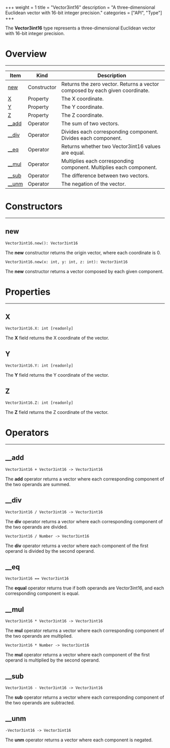 +++
weight = 1
title = "Vector3int16"
description = "A three-dimensional Euclidean vector with 16-bit integer precision."
categories = ["API", "Type"]
+++

The **Vector3int16** type represents a three-dimensional Euclidean vector
with 16-bit integer precision.

# Overview

----

<div class="api-list one two">

| Item | Kind | Description |
| --- | --- | --- |
| [new](#new) | Constructor | Returns the zero vector. Returns a vector composed by each given coordinate. |
| [X](#x) | Property | The X coordinate. |
| [Y](#y) | Property | The Y coordinate. |
| [Z](#z) | Property | The Z coordinate. |
| [\_\_add](#__add) | Operator | The sum of two vectors. |
| [\_\_div](#__div) | Operator | Divides each corresponding component. Divides each component. |
| [\_\_eq](#__eq) | Operator | Returns whether two Vector3int16 values are equal. |
| [\_\_mul](#__mul) | Operator | Multiplies each corresponding component. Multiplies each component. |
| [\_\_sub](#__sub) | Operator | The difference between two vectors. |
| [\_\_unm](#__unm) | Operator | The negation of the vector. |

</div>

# Constructors

----

## new

 `Vector3int16.new(): Vector3int16`

The **new** constructor returns the origin vector, where each coordinate
is 0.

 `Vector3int16.new(x: int, y: int, z: int): Vector3int16`

The **new** constructor returns a vector composed by each given
component.

# Properties

----

## X

 `Vector3int16.X: int [readonly]`

The **X** field returns the X coordinate of the vector.

## Y

 `Vector3int16.Y: int [readonly]`

The **Y** field returns the Y coordinate of the vector.

## Z

 `Vector3int16.Z: int [readonly]`

The **Z** field returns the Z coordinate of the vector.

# Operators

----

## \_\_add

 `Vector3int16 + Vector3int16 -> Vector3int16`

The **add** operator returns a vector where each corresponding component
of the two operands are summed.

## \_\_div

 `Vector3int16 / Vector3int16 -> Vector3int16`

The **div** operator returns a vector where each corresponding component
of the two operands are divided.

 `Vector3int16 / Number -> Vector3int16`

The **div** operator returns a vector where each component of the first
operand is divided by the second operand.

## \_\_eq

 `Vector3int16 == Vector3int16`

The **equal** operator returns true if both operands are Vector3int16, and
each corresponding component is equal.

## \_\_mul

 `Vector3int16 * Vector3int16 -> Vector3int16`

The **mul** operator returns a vector where each corresponding component
of the two operands are multiplied.

 `Vector3int16 * Number -> Vector3int16`

The **mul** operator returns a vector where each component of the first
operand is multiplied by the second operand.

## \_\_sub

 `Vector3int16 - Vector3int16 -> Vector3int16`

The **sub** operator returns a vector where each corresponding component
of the two operands are subtracted.

## \_\_unm

 `-Vector3int16 -> Vector3int16`

The **unm** operator returns a vector where each component is negated.